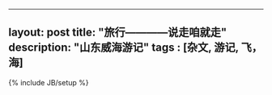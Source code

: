 
---
layout: post
title: "旅行————说走咱就走"
description: "山东威海游记"
tags : [杂文, 游记, 飞，海]
---
{% include JB/setup %}
